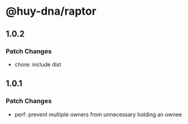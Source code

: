 # @huy-dna/raptor

## 1.0.2

### Patch Changes

- chore: include dist

## 1.0.1

### Patch Changes

- perf: prevent multiple owners from unnecessary holding an ownee
